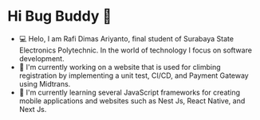 # Hi Bug Buddy 👋
- 💻 Helo, I am Rafi Dimas Ariyanto, final student of Surabaya State Electronics Polytechnic. In the world of technology I focus on software development.
- 🔭 I'm currently working on a website that is used for climbing registration by implementing a unit test, CI/CD, and Payment Gateway using Midtrans.
- 🌱 I'm currently learning several JavaScript frameworks for creating mobile applications and websites such as Nest Js, React Native, and Next Js.




